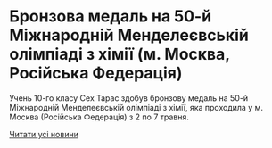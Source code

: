 # Бронзова медаль на 50-й Міжнародній Менделеєвській олімпіаді з хімії (м. Москва, Російська Федерація)

Учень 10-го класу Сех Тарас здобув бронзову медаль на 50-й Міжнародній Менделеєвській олімпіаді з хімії, яка проходила у м. Москва (Російська Федерація) з 2 по 7 травня.

[Читати усі новини](/news)


